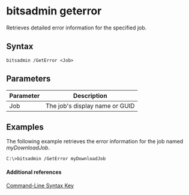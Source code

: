 # bitsadmin geterror



Retrieves detailed error information for the specified job.

## Syntax

```
bitsadmin /GetError <Job>
```

## Parameters

|Parameter|Description|
|---------|-----------|
|Job|The job's display name or GUID|

## <a name="BKMK_examples"></a>Examples

The following example retrieves the error information for the job named *myDownloadJob*.
```
C:\>bitsadmin /GetError myDownloadJob
```

#### Additional references

[Command-Line Syntax Key](command-line-syntax-key.md)